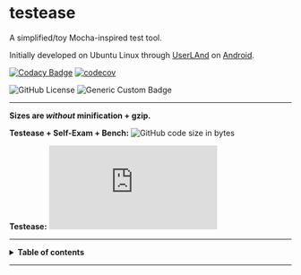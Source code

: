 # testease

A simplified/toy Mocha-inspired test tool.

Initially developed on Ubuntu Linux through [UserLAnd](https://github.com/CypherpunkArmory/UserLAnd) on [Android](https://play.google.com/store/apps/details?id=tech.ula).


[![Codacy Badge](https://app.codacy.com/project/badge/Grade/75eeb5d0ccfb41a8916ed8ebaee38acb)](https://app.codacy.com/gh/l3laze/testease/dashboard)
[![codecov](https://codecov.io/gh/l3laze/testease/branch/master/graph/badge.svg)](https://codecov.io/gh/l3laze/testease)

![GitHub License](https://img.shields.io/github/license/l3laze/testease)
![Generic Custom Badge](https://img.shields.io/badge/Made_with_NodeJS-and_%3C3-red)


----


**Sizes are *without* minification + gzip.**

**Testease + Self-Exam + Bench:** ![GitHub code size in bytes](https://img.shields.io/github/languages/code-size/l3laze/testease)

**Testease:** ![GitHub file size in bytes](https://img.shields.io/github/size/l3laze/testease/testease.js)


----


<details><summary><b>Table of contents</b></summary>

  * [Installation](#Installation)
  * [Usage](#Usage)
    - [Options](#Options)
    - [Example](#Example)
    - [Output](#Output)
  * [Demo](#Demo)
</details>


----

